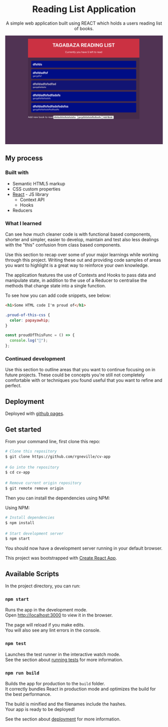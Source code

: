 <h1 align="center">
  Reading List Application
</h1>
<p align="center">  
A simple web application built using REACT which holds a users reading list of books. 
</p>
<div>
  <img src="./src/images/screenshot1.png"/>
</div>

## My process

### Built with

- Semantic HTML5 markup
- CSS custom properties
- [React](https://reactjs.org/) - JS library
  - Context API
  - Hooks
- Reducers

### What I learned

Can see how much cleaner code is with functional based components, shorter and simpler, easier to develop, maintain and test also less dealings with the "this" confusion from class based components.

Use this section to recap over some of your major learnings while working through this project. Writing these out and providing code samples of areas you want to highlight is a great way to reinforce your own knowledge.

The application features the use of Contexts and Hooks to pass data and manipulate state, in addition to the use of a Reducer to centralise the methods that change state into a single function.

To see how you can add code snippets, see below:

```html
<h1>Some HTML code I'm proud of</h1>
```

```css
.proud-of-this-css {
  color: papayawhip;
}
```

```js
const proudOfThisFunc = () => {
  console.log("🎉");
};
```

### Continued development

Use this section to outline areas that you want to continue focusing on in future projects. These could be concepts you're still not completely comfortable with or techniques you found useful that you want to refine and perfect.

## Deployment

Deployed with [github pages](https://pages.github.com/).

## Get started

From your command line, first clone this repo:

```bash
# Clone this repository
$ git clone https://github.com/rgneville/cv-app

# Go into the repository
$ cd cv-app

# Remove current origin repository
$ git remote remove origin
```

Then you can install the dependencies using NPM:

Using NPM:

```bash
# Install dependencies
$ npm install

# Start development server
$ npm start
```

You should now have a development server running in your default browser.

This project was bootstrapped with [Create React App](https://github.com/facebook/create-react-app).

## Available Scripts

In the project directory, you can run:

### `npm start`

Runs the app in the development mode.\
Open [http://localhost:3000](http://localhost:3000) to view it in the browser.

The page will reload if you make edits.\
You will also see any lint errors in the console.

### `npm test`

Launches the test runner in the interactive watch mode.\
See the section about [running tests](https://facebook.github.io/create-react-app/docs/running-tests) for more information.

### `npm run build`

Builds the app for production to the `build` folder.\
It correctly bundles React in production mode and optimizes the build for the best performance.

The build is minified and the filenames include the hashes.\
Your app is ready to be deployed!

See the section about [deployment](https://facebook.github.io/create-react-app/docs/deployment) for more information.
